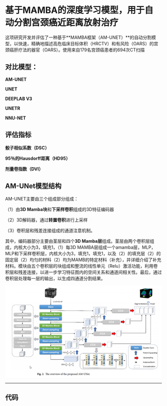 # 基于MAMBA的深度学习模型，用于自动分割宫颈癌近距离放射治疗

​		这项研究开发并评估了一种基于**MAMBA框架（AM-UNET）**的自动分割模型，以快速，精确地描述高危临床目标体积（HRCTV）和有风险（OARS）的宫颈癌肝疗法的器官（OARS）。使用来自179名宫颈癌患者的694次CT扫描

## 对比模型：

**AM-UNET**

**UNET**

**DEEPLAB V3**

**UNETR**

**NNU-NET**

## 评估指标

**骰子相似系数（DSC）**

**95％的Hausdorff距离（HD95）**

**剂量卷指数（DVI）**

## AM-UNet模型结构

AM-UNET主要由三个组成部分组成：

（1）由**3D Mamba块**和**下采样卷积**组成的3D特征编码器

（2）3D解码器，通过**转置卷积**进行上采样

（3）卷积层和残差连接组成的通道注意机制。

其中，编码器部分主要由茎层和四个**3D Mamba层**组成。茎层由两个卷积层组成，内核大小为3，填充1，（1）每3D MAMBA层组成一个amamba层，MLP，MLP和下采样卷积层，内核大小为3，填充1，填充1，以及（2）的填充层（2）的固定层（2）均匀的材料（2）均为MAMB的特定材料（补充），并详细介绍了补充材料。模块由五个卷积层的块组成和整流的线性单元（Relu）激活功能，利用卷积层和残差连接，以进一步学习特征图内的空间关系和通道间相关性。最后，通过卷积层处理每一层的输出，以生成四通道分割结果。

![image-20250418160522304](%E7%AC%94%E8%AE%B0.assets/image-20250418160522304.png)

------

## 代码

